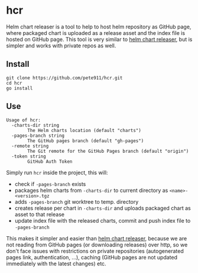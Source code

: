 # hcr
Helm chart releaser is a tool to help to host helm repository as GitHub page, where packaged chart is uploaded as
a release asset and the index file is hosted on GitHub page. This tool is very similar to
[helm chart releaser](https://github.com/helm/chart-releaser), but is simpler and works with private repos as well.

## Install
```
git clone https://github.com/pete911/hcr.git
cd hcr
go install
```

## Use
```
Usage of hcr:
  -charts-dir string
        The Helm charts location (default "charts")
  -pages-branch string
        The GitHub pages branch (default "gh-pages")
  -remote string
        The Git remote for the GitHub Pages branch (default "origin")
  -token string
        GitHub Auth Token
```

Simply run `hcr` inside the project, this will:
- check if `-pages-branch` exists
- packages helm charts from `-charts-dir` to current directory as `<name>-<version>.tgz`
- adds `-pages-branch` git worktree to temp. directory
- creates release per chart in `-charts-dir` and uploads packaged chart as asset to that release
- update index file with the released charts, commit and push index file to `-pages-branch`

This makes it simpler and easier than [helm chart releaser](https://github.com/helm/chart-releaser), because we are not
reading from GitHub pages (or downloading releases) over http, so we don't face issues with restrictions on private
repositories (autogenerated pages link, authentication, ...), caching (GitHub pages are not updated immediately with
the latest changes) etc.
